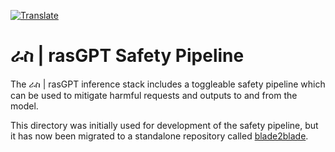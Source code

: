 <a href="https://github-com.translate.goog/LAION-AI/Open-Assistant/blob/main/safety/README.md?_x_tr_sl=auto&_x_tr_tl=en&_x_tr_hl=en&_x_tr_pto=wapp">![Translate](https://img.shields.io/badge/Translate-blue)</a>

# ራስ | rasGPT Safety Pipeline

The ራስ | rasGPT inference stack includes a toggleable safety pipeline which
can be used to mitigate harmful requests and outputs to and from the model.

This directory was initially used for development of the safety pipeline, but it
has now been migrated to a standalone repository called
[blade2blade](https://github.com/LAION-AI/blade2blade).
